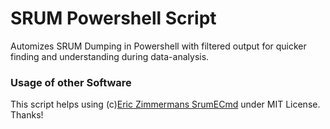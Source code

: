 # SRUM Powershell Script
Automizes SRUM Dumping in Powershell with filtered output for quicker finding and understanding during data-analysis.

### Usage of other Software
This script helps using (c)[Eric Zimmermans SrumECmd](https://github.com/EricZimmerman/Srum) under MIT License. Thanks!
